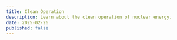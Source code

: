 ```yaml
---
title: Clean Operation
description: Learn about the clean operation of nuclear energy.
date: 2025-02-26
published: false
---
```

